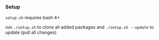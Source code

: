 ### Setup

`setup.sh` requires bash 4+

run `./setup.sh` to clone all added packages
and `./setup.sh --update` to update (pull all changes)
